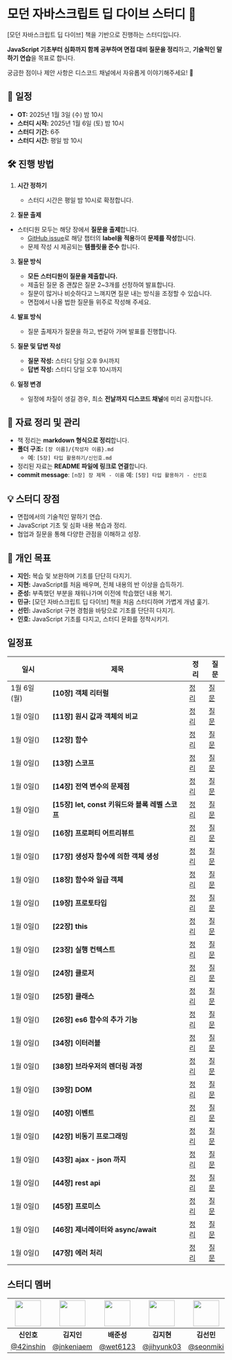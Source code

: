 # 모던 자바스크립트 딥 다이브 스터디 🚀

[모던 자바스크립트 딥 다이브] 책을 기반으로 진행하는 스터디입니다.

**JavaScript 기초부터 심화까지 함께 공부하며 면접 대비 질문을 정리**하고, **기술적인 말하기 연습**을 목표로 합니다.

궁금한 점이나 제안 사항은 디스코드 채널에서 자유롭게 이야기해주세요! 🎉

## 📅 일정

- **OT:** 2025년 1월 3일 (수) 밤 10시
- **스터디 시작:** 2025년 1월 6일 (토) 밤 10시
- **스터디 기간:** 6주
- **스터디 시간:** 평일 밤 10시


## 🛠 진행 방법

1. **시간 정하기**
   - 스터디 시간은 평일 밤 10시로 확정합니다.

2. **질문 출제**
  - 스터디원 모두는 해당 장에서 **질문을 출제**합니다.
    - [GitHub issue](https://github.com/Frontend-Gang-Study/modern-javascript-deep-dive/issues)로 해당 챕터의 **label을 적용**하여 **문제를 작성**합니다.
    - 문제 작성 시 제공되는 **템플릿을 준수** 합니다.

3. **질문 방식**
   - **모든 스터디원이 질문을 제출합니다.**
   - 제출된 질문 중 괜찮은 질문 2~3개를 선정하여 발표합니다.
   - 질문이 많거나 비슷하다고 느껴지면 질문 내는 방식을 조정할 수 있습니다.
   - 면접에서 나올 법한 질문들 위주로 작성해 주세요.

4. **발표 방식**
   - 질문 출제자가 질문을 하고, 번갈아 가며 발표를 진행합니다.

5. **질문 및 답변 작성**
   - **질문 작성:** 스터디 당일 오후 9시까지
   - **답변 작성:** 스터디 당일 오후 10시까지

6. **일정 변경**
   - 일정에 차질이 생길 경우, 최소 **전날까지 디스코드 채널**에 미리 공지합니다.


## 📖 자료 정리 및 관리

- 책 정리는 **markdown 형식으로 정리**합니다.
- **폴더 구조:** `[장 이름]/{작성자 이름}.md`
  - 예: `[5장] 타입 활용하기/신인호.md`
- 정리된 자료는 **README 파일에 링크로 연결**합니다.
- **commit message**: `[n장] 장 제목 - 이름`
  예: `[5장] 타입 활용하기 - 신인호`

## 💡 스터디 장점

- 면접에서의 기술적인 말하기 연습.
- JavaScript 기초 및 심화 내용 복습과 정리.
- 협업과 질문을 통해 다양한 관점을 이해하고 성장.


## 🎯 개인 목표

- **지인:** 복습 및 보완하며 기초를 단단히 다지기.
- **지현:** JavaScript를 처음 배우며, 전체 내용의 반 이상을 습득하기.
- **준성:** 부족했던 부분을 채워나가며 이전에 학습했던 내용 복기.
- **민규:** [모던 자바스크립트 딥 다이브] 책을 처음 스터디하며 가볍게 개념 훑기.
- **선민:** JavaScript 구현 경험을 바탕으로 기초를 단단히 다지기.
- **인호:** JavaScript 기초를 다지고, 스터디 문화를 정착시키기.


## 일정표

| 일시         | 제목                                  | 정리      | 질문      |
|--------------|---------------------------------------|-----------|-----------|
| 1월 6일(월)    | **[10장] 객체 리터럴**                  | [정리](https://github.com/Frontend-Gang-Study/modern-javascript-deep-dive/tree/main/%5B10%EC%9E%A5%5D%20%EA%B0%9D%EC%B2%B4%20%EB%A6%AC%ED%84%B0%EB%9F%B4)  | [질문](https://github.com/Frontend-Gang-Study/modern-javascript-deep-dive/issues?q=label:%22%5B10%EC%9E%A5%5D+%EA%B0%9D%EC%B2%B4+%EB%A6%AC%ED%84%B0%EB%9F%B4%22+)  |
| 1월 0일()    | **[11장] 원시 값과 객체의 비교**        | [정리]()  | [질문]()  |
| 1월 0일()    | **[12장] 함수**                         | [정리]()  | [질문]()  |
| 1월 0일()    | **[13장] 스코프**                       | [정리]()  | [질문]()  |
| 1월 0일()    | **[14장] 전역 변수의 문제점**           | [정리]()  | [질문]()  |
| 1월 0일()    | **[15장] let, const 키워드와 블록 레벨 스코프** | [정리]()  | [질문]()  |
| 1월 0일()    | **[16장] 프로퍼티 어트리뷰트**          | [정리]()  | [질문]()  |
| 1월 0일()    | **[17장] 생성자 함수에 의한 객체 생성** | [정리]()  | [질문]()  |
| 1월 0일()    | **[18장] 함수와 일급 객체**             | [정리]()  | [질문]()  |
| 1월 0일()    | **[19장] 프로토타입**                   | [정리]()  | [질문]()  |
| 1월 0일()    | **[22장] this**                         | [정리]()  | [질문]()  |
| 1월 0일()    | **[23장] 실행 컨텍스트**                | [정리]()  | [질문]()  |
| 1월 0일()    | **[24장] 클로저**                       | [정리]()  | [질문]()  |
| 1월 0일()    | **[25장] 클래스**                       | [정리]()  | [질문]()  |
| 1월 0일()    | **[26장] es6 함수의 추가 기능**         | [정리]()  | [질문]()  |
| 1월 0일()    | **[34장] 이터러블**                     | [정리]()  | [질문]()  |
| 1월 0일()    | **[38장] 브라우저의 렌더링 과정**       | [정리]()  | [질문]()  |
| 1월 0일()    | **[39장] DOM**                          | [정리]()  | [질문]()  |
| 1월 0일()    | **[40장] 이벤트**                       | [정리]()  | [질문]()  |
| 1월 0일()    | **[42장] 비동기 프로그래밍**            | [정리]()  | [질문]()  |
| 1월 0일()    | **[43장] ajax - json 까지**             | [정리]()  | [질문]()  |
| 1월 0일()    | **[44장] rest api**                     | [정리]()  | [질문]()  |
| 1월 0일()    | **[45장] 프로미스**                     | [정리]()  | [질문]()  |
| 1월 0일()    | **[46장] 제너레이터와 async/await**     | [정리]()  | [질문]()  |
| 1월 0일()    | **[47장] 에러 처리**                    | [정리]()  | [질문]()  |


## 스터디 멤버

| <img width="60px" src="https://avatars.githubusercontent.com/u/72684256?v=4"> | <img width="60px" src="https://avatars.githubusercontent.com/u/80810728?v=4"> | <img width="60px" src="https://avatars.githubusercontent.com/u/61536153?v=4"> | <img width="60px" src="https://avatars.githubusercontent.com/u/117818958?v=4"> | <img width="60px" src="https://avatars.githubusercontent.com/u/127717117?v=4"> | <img width="60px" src="https://avatars.githubusercontent.com/u/117568075?v=4"> |
|:---:|:---:|:---:|:---:|:---:|:---:|
| **신인호** | **김지인** | **배준성** | **김지현** | **김선민** | **유민규** |
| [@42inshin](https://github.com/42inshin) | [@jnkeniaem](https://github.com/jnkeniaem) | [@wet6123](https://github.com/wet6123) | [@jihyunk03](https://github.com/jihyunk03) | [@seonmiki](https://github.com/seonmiki) | [@Minkyu01](https://github.com/Minkyu01) |


